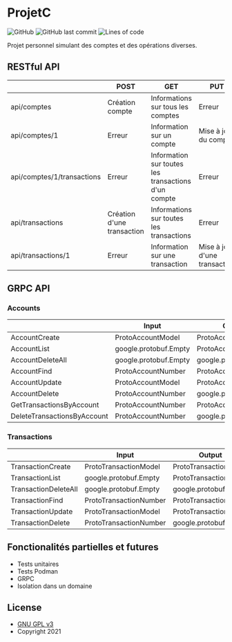 # ProjetC
![GitHub](https://img.shields.io/github/license/Dalto1/ProjetC)
![GitHub last commit](https://img.shields.io/github/last-commit/Dalto1/ProjetC)
![Lines of code](https://img.shields.io/tokei/lines/github/Dalto1/ProjetC)

Projet personnel simulant des comptes et des opérations diverses.

## RESTful API
|                           	| POST                       	| GET                                                 	| PUT                           	| DELETE                                      	|
|---------------------------	|----------------------------	|-----------------------------------------------------	|-------------------------------	|---------------------------------------------	|
| api/comptes               	| Création compte            	| Informations sur tous les comptes                   	| Erreur                        	| Effacer tous les comptes                    	|
| api/comptes/1             	| Erreur                     	| Information sur un compte                           	| Mise à jour du compte         	| Effacer le compte                           	|
| api/comptes/1/transactions 	| Erreur                     	| Information sur toutes les transactions d'un compte 	| Erreur                        	| Effacer toutes les transactions d'un compte 	|
| api/transactions           	| Création d'une transaction 	| Informations sur toutes les transactions            	| Erreur                        	| Effacer toutes les transactions             	|
| api/transactions/1         	| Erreur                     	| Information sur une transaction                     	| Mise à jour d'une transaction 	| Effacer une transaction                     	|

## GRPC API
### Accounts
|                             	| Input                 	| Output                	|
|-----------------------------	|-----------------------	|-----------------------	|
| AccountCreate               	| ProtoAccountModel     	| ProtoAccountModel     	|
| AccountList                 	| google.protobuf.Empty 	| ProtoAccountModel     	|
| AccountDeleteAll            	| google.protobuf.Empty 	| google.protobuf.Empty 	|
| AccountFind                 	| ProtoAccountNumber    	| ProtoAccountModel     	|
| AccountUpdate               	| ProtoAccountModel     	| ProtoAccountModel     	|
| AccountDelete               	| ProtoAccountNumber    	| google.protobuf.Empty 	|
| GetTransactionsByAccount    	| ProtoAccountNumber    	| ProtoAccountModel     	|
| DeleteTransactionsByAccount 	| ProtoAccountNumber    	| google.protobuf.Empty 	|

### Transactions
|                      	| Input                  	| Output                	|
|----------------------	|------------------------	|-----------------------	|
| TransactionCreate    	| ProtoTransactionModel  	| ProtoTransactionModel 	|
| TransactionList      	| google.protobuf.Empty  	| ProtoTransactionModel 	|
| TransactionDeleteAll 	| google.protobuf.Empty  	| google.protobuf.Empty 	|
| TransactionFind      	| ProtoTransactionNumber 	| ProtoTransactionModel 	|
| TransactionUpdate    	| ProtoTransactionModel  	| ProtoTransactionModel 	|
| TransactionDelete    	| ProtoTransactionNumber 	| google.protobuf.Empty 	|

## Fonctionalités partielles et futures
* Tests unitaires
* Tests Podman
* GRPC
* Isolation dans un domaine

## License

* [GNU GPL v3](http://www.gnu.org/licenses/gpl.html)
* Copyright 2021
